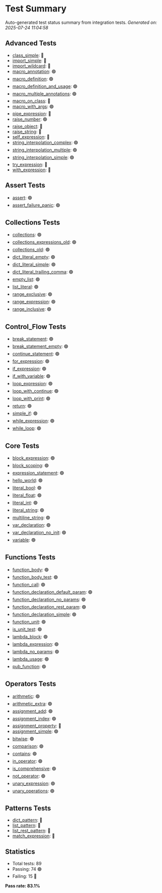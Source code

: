 # Test Summary

Auto-generated test status summary from integration tests.
*Generated on: 2025-07-24 11:04:58*

## Advanced Tests

- [class_simple](tests/integration/advanced/class_simple.md): 🔴
- [import_simple](tests/integration/advanced/import_simple.md): 🔴
- [import_wildcard](tests/integration/advanced/import_wildcard.md): 🔴
- [macro_annotation](tests/integration/advanced/macro_annotation.md): 🟢
- [macro_definition](tests/integration/advanced/macro_definition.md): 🟢
- [macro_definition_and_usage](tests/integration/advanced/macro_definition_and_usage.md): 🟢
- [macro_multiple_annotations](tests/integration/advanced/macro_multiple_annotations.md): 🟢
- [macro_on_class](tests/integration/advanced/macro_on_class.md): 🔴
- [macro_with_args](tests/integration/advanced/macro_with_args.md): 🟢
- [pipe_expression](tests/integration/advanced/pipe_expression.md): 🔴
- [raise_number](tests/integration/advanced/raise_number.md): 🟢
- [raise_object](tests/integration/advanced/raise_object.md): 🔴
- [raise_string](tests/integration/advanced/raise_string.md): 🔴
- [self_expression](tests/integration/advanced/self_expression.md): 🔴
- [string_interpolation_complex](tests/integration/advanced/string_interpolation_complex.md): 🟢
- [string_interpolation_multiple](tests/integration/advanced/string_interpolation_multiple.md): 🟢
- [string_interpolation_simple](tests/integration/advanced/string_interpolation_simple.md): 🟢
- [try_expression](tests/integration/advanced/try_expression.md): 🔴
- [with_expression](tests/integration/advanced/with_expression.md): 🔴

## Assert Tests

- [assert](tests/integration/assert/assert.md): 🟢
- [assert_failure_panic](tests/integration/assert/assert_failure_panic.md): 🟢

## Collections Tests

- [collections](tests/integration/collections/collections.md): 🟢
- [collections_expressions_old](tests/integration/collections/collections_expressions_old.md): 🟢
- [collections_old](tests/integration/collections/collections_old.md): 🟢
- [dict_literal_empty](tests/integration/collections/dict_literal_empty.md): 🟢
- [dict_literal_simple](tests/integration/collections/dict_literal_simple.md): 🟢
- [dict_literal_trailing_comma](tests/integration/collections/dict_literal_trailing_comma.md): 🟢
- [empty_list](tests/integration/collections/empty_list.md): 🟢
- [list_literal](tests/integration/collections/list_literal.md): 🟢
- [range_exclusive](tests/integration/collections/range_exclusive.md): 🟢
- [range_expression](tests/integration/collections/range_expression.md): 🟢
- [range_inclusive](tests/integration/collections/range_inclusive.md): 🟢

## Control_Flow Tests

- [break_statement](tests/integration/control_flow/break_statement.md): 🟢
- [break_statement_empty](tests/integration/control_flow/break_statement_empty.md): 🟢
- [continue_statement](tests/integration/control_flow/continue_statement.md): 🟢
- [for_expression](tests/integration/control_flow/for_expression.md): 🟢
- [if_expression](tests/integration/control_flow/if_expression.md): 🟢
- [if_with_variable](tests/integration/control_flow/if_with_variable.md): 🟢
- [loop_expression](tests/integration/control_flow/loop_expression.md): 🟢
- [loop_with_continue](tests/integration/control_flow/loop_with_continue.md): 🟢
- [loop_with_print](tests/integration/control_flow/loop_with_print.md): 🟢
- [return](tests/integration/control_flow/return.md): 🟢
- [simple_if](tests/integration/control_flow/simple_if.md): 🟢
- [while_expression](tests/integration/control_flow/while_expression.md): 🟢
- [while_loop](tests/integration/control_flow/while_loop.md): 🟢

## Core Tests

- [block_expression](tests/integration/core/block_expression.md): 🟢
- [block_scoping](tests/integration/core/block_scoping.md): 🟢
- [expression_statement](tests/integration/core/expression_statement.md): 🟢
- [hello_world](tests/integration/core/hello_world.md): 🟢
- [literal_bool](tests/integration/core/literal_bool.md): 🟢
- [literal_float](tests/integration/core/literal_float.md): 🟢
- [literal_int](tests/integration/core/literal_int.md): 🟢
- [literal_string](tests/integration/core/literal_string.md): 🟢
- [multiline_string](tests/integration/core/multiline_string.md): 🟢
- [var_declaration](tests/integration/core/var_declaration.md): 🟢
- [var_declaration_no_init](tests/integration/core/var_declaration_no_init.md): 🟢
- [variable](tests/integration/core/variable.md): 🟢

## Functions Tests

- [function_body](tests/integration/functions/function_body.md): 🟢
- [function_body_test](tests/integration/functions/function_body_test.md): 🟢
- [function_call](tests/integration/functions/function_call.md): 🟢
- [function_declaration_default_param](tests/integration/functions/function_declaration_default_param.md): 🟢
- [function_declaration_no_params](tests/integration/functions/function_declaration_no_params.md): 🟢
- [function_declaration_rest_param](tests/integration/functions/function_declaration_rest_param.md): 🟢
- [function_declaration_simple](tests/integration/functions/function_declaration_simple.md): 🟢
- [function_unit](tests/integration/functions/function_unit.md): 🟢
- [is_unit_test](tests/integration/functions/is_unit_test.md): 🟢
- [lambda_block](tests/integration/functions/lambda_block.md): 🟢
- [lambda_expression](tests/integration/functions/lambda_expression.md): 🟢
- [lambda_no_params](tests/integration/functions/lambda_no_params.md): 🟢
- [lambda_usage](tests/integration/functions/lambda_usage.md): 🟢
- [pub_function](tests/integration/functions/pub_function.md): 🟢

## Operators Tests

- [arithmetic](tests/integration/operators/arithmetic.md): 🟢
- [arithmetic_extra](tests/integration/operators/arithmetic_extra.md): 🟢
- [assignment_add](tests/integration/operators/assignment_add.md): 🟢
- [assignment_index](tests/integration/operators/assignment_index.md): 🟢
- [assignment_property](tests/integration/operators/assignment_property.md): 🔴
- [assignment_simple](tests/integration/operators/assignment_simple.md): 🟢
- [bitwise](tests/integration/operators/bitwise.md): 🟢
- [comparison](tests/integration/operators/comparison.md): 🟢
- [contains](tests/integration/operators/contains.md): 🟢
- [in_operator](tests/integration/operators/in_operator.md): 🟢
- [is_comprehensive](tests/integration/operators/is_comprehensive.md): 🟢
- [not_operator](tests/integration/operators/not_operator.md): 🟢
- [unary_expression](tests/integration/operators/unary_expression.md): 🟢
- [unary_operations](tests/integration/operators/unary_operations.md): 🟢

## Patterns Tests

- [dict_pattern](tests/integration/patterns/dict_pattern.md): 🔴
- [list_pattern](tests/integration/patterns/list_pattern.md): 🔴
- [list_rest_pattern](tests/integration/patterns/list_rest_pattern.md): 🔴
- [match_expression](tests/integration/patterns/match_expression.md): 🔴

## Statistics

- Total tests: 89
- Passing: 74 🟢
- Failing: 15 🔴

**Pass rate: 83.1%**